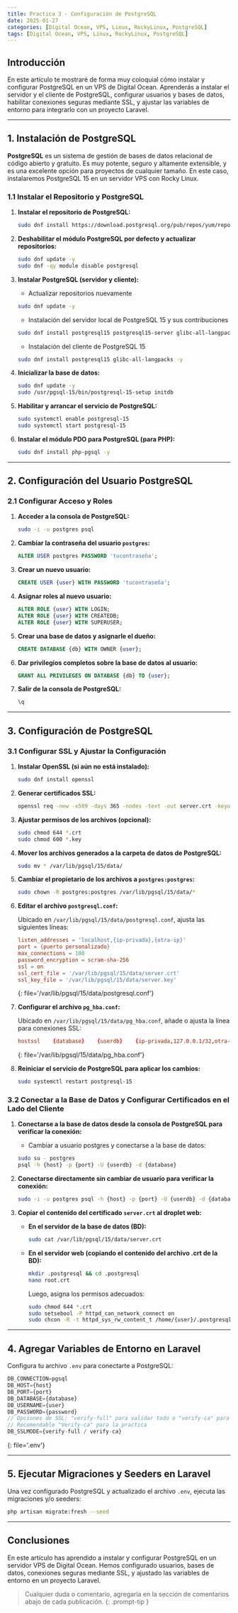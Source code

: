 ```yaml
---
title: Practica 3 - Configuración de PostgreSQL
date: 2025-01-27
categories: [Digital Ocean, VPS, Linux, RockyLinux, PostgreSQL]
tags: [Digital Ocean, VPS, Linux, RockyLinux, PostgreSQL]
---
```


## Introducción

En este artículo te mostraré de forma muy coloquial cómo instalar y configurar PostgreSQL en un VPS de Digital Ocean. Aprenderás a instalar el servidor y el cliente de PostgreSQL, configurar usuarios y bases de datos, habilitar conexiones seguras mediante SSL, y ajustar las variables de entorno para integrarlo con un proyecto Laravel.

---

## 1. Instalación de PostgreSQL

**PostgreSQL** es un sistema de gestión de bases de datos relacional de código abierto y gratuito. Es muy potente, seguro y altamente extensible, y es una excelente opción para proyectos de cualquier tamaño. En este caso, instalaremos PostgreSQL 15 en un servidor VPS con Rocky Linux.

### 1.1 Instalar el Repositorio y PostgreSQL

1. **Instalar el repositorio de PostgreSQL:**

   ```bash
   sudo dnf install https://download.postgresql.org/pub/repos/yum/reporpms/EL-9-x86_64/pgdg-redhat-repo-latest.noarch.rpm
   ```

2. **Deshabilitar el módulo PostgreSQL por defecto y actualizar repositorios:**

   ```bash
   sudo dnf update -y
   sudo dnf -qy module disable postgresql
   ```

3. **Instalar PostgreSQL (servidor y cliente):**

   - Actualizar repositorios nuevamente
   ```bash
   sudo dnf update -y
   ```

   - Instalación del servidor local de PostgreSQL 15 y sus contribuciones
   ```bash
   sudo dnf install postgresql15 postgresql15-server glibc-all-langpacks postgresql15-contrib -y
   ```

   - Instalación del cliente de PostgreSQL 15
   ```bash
   sudo dnf install postgresql15 glibc-all-langpacks -y
   ```

4. **Inicializar la base de datos:**

   ```bash
   sudo dnf update -y
   sudo /usr/pgsql-15/bin/postgresql-15-setup initdb
   ```

5. **Habilitar y arrancar el servicio de PostgreSQL:**

   ```bash
   sudo systemctl enable postgresql-15
   sudo systemctl start postgresql-15
   ```

6. **Instalar el módulo PDO para PostgreSQL (para PHP):**

   ```bash
   sudo dnf install php-pgsql -y
   ```

---

## 2. Configuración del Usuario PostgreSQL

### 2.1 Configurar Acceso y Roles

1. **Acceder a la consola de PostgreSQL:**

   ```bash
   sudo -i -u postgres psql
   ```

2. **Cambiar la contraseña del usuario `postgres`:**

   ```sql
   ALTER USER postgres PASSWORD 'tucontraseña';
   ```

3. **Crear un nuevo usuario:**

   ```sql
   CREATE USER {user} WITH PASSWORD 'tucontraseña';
   ```

4. **Asignar roles al nuevo usuario:**

   ```sql
   ALTER ROLE {user} WITH LOGIN;
   ALTER ROLE {user} WITH CREATEDB;
   ALTER ROLE {user} WITH SUPERUSER;
   ```

5. **Crear una base de datos y asignarle el dueño:**

   ```sql
   CREATE DATABASE {db} WITH OWNER {user};
   ```

6. **Dar privilegios completos sobre la base de datos al usuario:**

   ```sql
   GRANT ALL PRIVILEGES ON DATABASE {db} TO {user};
   ```

7. **Salir de la consola de PostgreSQL:**

   ```bash
   \q
   ```

---

## 3. Configuración de PostgreSQL

### 3.1 Configurar SSL y Ajustar la Configuración

1. **Instalar OpenSSL (si aún no está instalado):**

   ```bash
   sudo dnf install openssl
   ```

2. **Generar certificados SSL:**

   ```bash
   openssl req -new -x509 -days 365 -nodes -text -out server.crt -keyout server.key -subj "/CN={ip-privada-bd}"
   ```

3. **Ajustar permisos de los archivos (opcional):**

   ```bash
   sudo chmod 644 *.crt
   sudo chmod 600 *.key
   ```

4. **Mover los archivos generados a la carpeta de datos de PostgreSQL:**

   ```bash
   sudo mv * /var/lib/pgsql/15/data/
   ```

5. **Cambiar el propietario de los archivos a `postgres:postgres`:**

   ```bash
   sudo chown -R postgres:postgres /var/lib/pgsql/15/data/*
   ```

6. **Editar el archivo `postgresql.conf`:**

   Ubicado en `/var/lib/pgsql/15/data/postgresql.conf`, ajusta las siguientes líneas:
   
   ```conf
   listen_addresses = 'localhost,{ip-privada},{otra-ip}'
   port = {puerto personalizado}
   max_connections = 100
   password_encryption = scram-sha-256
   ssl = on
   ssl_cert_file = '/var/lib/pgsql/15/data/server.crt'
   ssl_key_file = '/var/lib/pgsql/15/data/server.key'
   ```
   {: file='/var/lib/pgsql/15/data/postgresql.conf'}

7. **Configurar el archivo `pg_hba.conf`:**

   Ubicado en `/var/lib/pgsql/15/data/pg_hba.conf`, añade o ajusta la línea para conexiones SSL:
   
   ```conf
   hostssl    {database}    {userdb}    {ip-privada,127.0.0.1/32,otra-ip}    scram-sha-256
   ```
   {: file='/var/lib/pgsql/15/data/pg_hba.conf'}

8. **Reiniciar el servicio de PostgreSQL para aplicar los cambios:**

   ```bash
   sudo systemctl restart postgresql-15
   ```

### 3.2 Conectar a la Base de Datos y Configurar Certificados en el Lado del Cliente

1. **Conectarse a la base de datos desde la consola de PostgreSQL para verificar la conexión:**

   - Cambiar a usuario postgres y conectarse a la base de datos:
   ```bash
   sudo su - postgres
   psql -h {host} -p {port} -U {userdb} -d {database}
   ```

2. **Conectarse directamente sin cambiar de usuario para verificar la conexión:**

   ```bash
   sudo -i -u postgres psql -h {host} -p {port} -U {userdb} -d {database}
   ```

3. **Copiar el contenido del certificado `server.crt` al droplet web:**

   - **En el servidor de la base de datos (BD):**

     ```bash
     sudo cat /var/lib/pgsql/15/data/server.crt
     ```

   - **En el servidor web (copiando el contenido del archivo .crt de la BD):**
     
     ```bash
     mkdir .postgresql && cd .postgresql
     nano root.crt
     ```
     
     Luego, asigna los permisos adecuados:
     
     ```bash
     sudo chmod 644 *.crt
     sudo setsebool -P httpd_can_network_connect on
     sudo chcon -R -t httpd_sys_rw_content_t /home/{user}/.postgresql
     ```

---

## 4. Agregar Variables de Entorno en Laravel

Configura tu archivo `.env` para conectarte a PostgreSQL:

   ```js
   DB_CONNECTION=pgsql
   DB_HOST={host}
   DB_PORT={port}
   DB_DATABASE={database}
   DB_USERNAME={user}
   DB_PASSWORD={password}
   // Opciones de SSL: "verify-full" para validar todo o "verify-ca" para solo el certificado
   // Recomendable "Verify-ca" para la practica
   DB_SSLMODE={verify-full / verify-ca}
   ```
   {: file='.env'}

---

## 5. Ejecutar Migraciones y Seeders en Laravel

Una vez configurado PostgreSQL y actualizado el archivo `.env`, ejecuta las migraciones y/o seeders:

   ```bash
   php artisan migrate:fresh --seed
   ```

---

## Conclusiones

En este artículo has aprendido a instalar y configurar PostgreSQL en un servidor VPS de Digital Ocean. Hemos configurado usuarios, bases de datos, conexiones seguras mediante SSL, y ajustado las variables de entorno en un proyecto Laravel.

> Cualquier duda o comentario, agregarla en la sección de comentarios abajo de cada publicación.
{: .prompt-tip }
